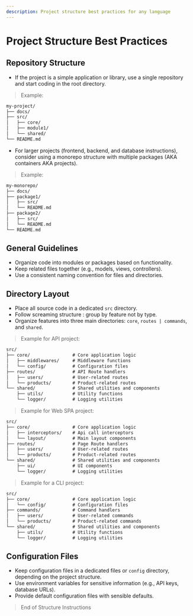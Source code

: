 ```yaml
---
description: Project structure best practices for any language
---
```

# Project Structure Best Practices

## Repository Structure

- If the project is a simple application or library, use a single repository and start coding in the root directory.

> Example:

```txt
my-project/
├── docs/
├── src/
│   ├── core/
│   ├── module1/
│   └── shared/
└── README.md
```

- For larger projects (frontend, backend, and database instructions), consider using a monorepo structure with multiple packages (AKA containers AKA projects).

> Example:

```txt  
my-monorepo/
├── docs/
├── package1/
│   ├── src/
│   └── README.md
├── package2/
│   ├── src/
│   └── README.md
└── README.md
```

## General Guidelines
- Organize code into modules or packages based on functionality.
- Keep related files together (e.g., models, views, controllers).
- Use a consistent naming convention for files and directories.

## Directory Layout
- Place all source code in a dedicated `src` directory.
- Follow screaming structure : group by feature not by type.
- Organize features into three main directories: `core`, `routes | commands`, and `shared`.

> Example for API project:

```txt
src/
├── core/                # Core application logic
│   ├── middlewares/     # Middleware functions
│   └── config/          # Configuration files
├── routes/              # API Route handlers
│   ├── users/           # User-related routes
│   └── products/        # Product-related routes
└── shared/              # Shared utilities and components
    ├── utils/           # Utility functions
    └── logger/          # Logging utilities
```


> Example for Web SPA project:

```txt
src/
├── core/                # Core application logic
│   ├── interceptors/    # Api call interceptors
│   └── layout/          # Main layout components
├── routes/              # Page Route handlers
│   ├── users/           # User-related routes
│   └── products/        # Product-related routes
└── shared/              # Shared utilities and components
    ├── ui/              # UI components
    └── logger/          # Logging utilities
```

> Example for a CLI project:

```txt
src/
├── core/                # Core application logic
│   └── config/          # Configuration files
├── commands/            # Command handlers
│   ├── users/           # User-related commands
│   └── products/        # Product-related commands
└── shared/              # Shared utilities and components
    ├── utils/           # Utility functions
    └── logger/          # Logging utilities
```

## Configuration Files
- Keep configuration files in a dedicated files or `config` directory, depending on the project structure.
- Use environment variables for sensitive information (e.g., API keys, database URLs).
- Provide default configuration files with sensible defaults.

> End of Structure Instructions
